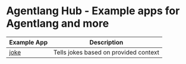 # Agentlang Hub - Example apps for Agentlang and more

| Example App        | Description |
|--------------------|-------------|
| [joke](../../../../joke) | Tells jokes based on provided context |

